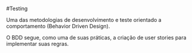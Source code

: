 
#Testing 

Uma das metodologias de desenvolvimento e teste orientado a comportamento (Behavior Driven Design).

O BDD segue, como uma de suas práticas, a criação de user stories para implementar suas regras.
